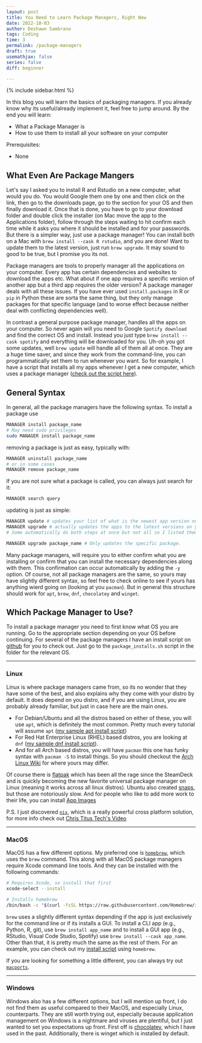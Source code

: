 ```yaml
---
layout: post
title: You Need to Learn Package Managers, Right Now
date: 2022-10-03
author: Deshawn Sambrano
tags: Coding
time: 3
permalink: /package-managers
draft: true
usemathjax: false
series: false
diff: beginner

---
```


{% include sidebar.html %}

<section class="takeaways">

In this blog you will learn the basics of packaging managers.
If you already know why its useful/already implement it, feel free to jump around.
By the end you will learn:

- What a Package Manager is
- How to use them to install all your software on your computer

Prerequisites:
- None

</section>

## What Even Are Package Mangers

<!-- excerpt-start -->
Let's say I asked you to install R and Rstudio on a new computer, what would you do.
You would Google them one by one and then click on the link, then go to the downloads page, go to the section for your OS and then finally download it.
Once that is done, you have to go to your download folder and double click the installer (on Mac move the app to the Applications folder), follow through the steps waiting to hit confirm each time while it asks you where it should be installed and for your passwords.
But there is a simpler way, just use a package manager!
You can install both on a Mac with `brew install --cask R rstudio`, and you are done!
Want to update them to the latest version, just run `brew upgrade`.
It may sound to good to be true, but I promise you its not.
<!-- excerpt-end -->

Package managers are tools to properly manager all the applications on your computer.
Every app has certain dependencies and websites to download the apps etc.
What about if one app requires a specific version of another app but a third app requires the older version?
A package manager deals with all these issues.
If you have ever used `install.packages` in R or `pip` in Python these are sorta the same thing, but they only manage packages for that specific language (and to worse effect because neither deal with conflicting dependencies well).

In contrast a general purpose package manager, handles all the apps on your computer.
So never again will you need to Google `Spotify download` and find the correct OS and install.
Instead you just type `brew install --cask spotify` and everything will be downloaded for you.
Uh-oh you got some updates, well `brew update` will handle all of them all at once.
They are a huge time saver, and since they work from the command-line, you can programmatically set them to run whenever you want.
So for example, I have a script that installs all my apps whenever I get a new computer, which uses a package manager ([check out the script here][github]).


## General Syntax

In general, all the package managers have the following syntax.
To install a package use

```bash
MANAGER install package_name
# May need sudo privileges
sudo MANAGER install package_name
```
removing a package is just as easy, typically with:

```bash
MANAGER uninstall package_name
# or in some cases
MANAGER remove package_name
```

If you are not sure what a package is called, you can always just search for it:

```bash
MANAGER search query
```

updating is just as simple:

```bash
MANAGER update # updates your list of what is the newest app version numbers
MANAGER upgrade # actually updates the apps to the latest versions on your list
# Some automatically do both steps at once but not all so I listed them here

MANAGER upgrade package_name # Only updates the specific package.
```


Many package managers, will require you to either confirm what you are installing or confirm that you can install the necessary dependencies along with them.
This confirmation can occur automatically by adding the `-y` option.
Of course, not all package managers are the same, so yours may have slightly different syntax, so feel free to check online to see if yours has anything wierd going on (looking at you `pacman`).
But in general this structure should work for `apt`, `brew`, `dnf`, `chocolatey` and `winget`.

## Which Package Manager to Use?

To install a package manager you need to first know what OS you are running.
Go to the appropriate section depending on your OS before continuing.
For several of the package managers I have an install script on [github][] for you to check out.
Just go to the `package_installs.sh` script in the folder for the relevant OS.

---

### Linux

Linux is where package managers came from, so its no wonder that they have some of the best, and also explains why they come with your distro by default.
It does depend on you distro, and if you are using Linux, you are probably already familiar, but just in case here are the main ones.

- For Debian/Ubuntu and all the distros based on either of these, you will use `apt`, which is definitely the most common. Pretty much every tutorial will assume `apt` ([my sample apt install script][linux-apt])
- For Red Hat Enterprise Linux (RHEL) based distros, you are looking at `dnf` ([my sample dnf install script][linux-dnf]).
- And for all Arch based distros, you will have `pacman` this one has funky syntax with `pacman -S` to install things. So you should checkout the [Arch Linux Wiki][archwiki] for where yours may differ.

Of course there is [flatpak][] which has been all the rage since the SteamDeck and is quickly becoming the new favorite universal package manager on Linux (meaning it works across all linux distros).
Ubuntu also created [snaps][], but those are notoriously slow.
And for people who like to add more work to their life, you can install [App Images][appimages]

P.S. I just discovered [`nix`][nix], which is a really powerful cross platform solution, for more info check out [Chris Titus Tech's Video][ctt-nix]

---

### MacOS

MacOS has a few different options.
My preferred one is [`homebrew`][homebrew], which uses the `brew` command.
This along with all MacOS package managers require Xcode command line tools.
And they can be installed with the following commands:

```bash
# Requires Xcode, so install that first
xcode-select --install

# Installs homebrew
/bin/bash -c "$(curl -fsSL https://raw.githubusercontent.com/Homebrew/install/HEAD/install.sh)"
```

`brew` uses a slightly different syntax depending if the app is just exclusively for the command line or if its installs a GUI.
To install a CLI app (e.g., Python, R, git), use `brew install app_name` and to install a GUI app (e.g., RStudio, Visual Code Studio, Spotify) use `brew install --cask app_name`.
Other than that, it is pretty much the same as the rest of them.
For an example, you can check out my [install script][mac-brew] using `homebrew`.

If you are looking for something a little different, you can always try out [`macports`][macports].

---

### Windows

Windows also has a few different options, but I will mention up front, I do not find them as useful compared to their MacOS, and especially Linux, counterparts.
They are still worth trying out, especially because application management on Windows is a nightmare and viruses are plentiful, but I just wanted to set you expectations up front.
First off is [chocolatey][], which I have used in the past.
Additionally, there is winget which is installed by default.






[archwiki]: https://wiki.archlinux.org/title/pacman "Arch Linux Wiki: Pacman"
[homebrew]: https://brew.sh/ "Homebrew Package Manager"
[macports]: https://www.macports.org/install.php 'Macports installer'
[chocolatey]: https://chocolatey.org/install "Chocolatey Installer"
[flatpak]: https://flatpak.org/setup/ "Flatpak Install"
[snaps]: https://codeburst.io/how-to-install-and-use-snap-on-ubuntu-18-04-9fcb6e3b34f9 "Install Snaps"
[appimages]: https://appimage.org/ "App Images"
[mac-brew]: https://github.com/dsambrano/dotfiles/blob/main/mac/package_installs.sh "Mac Installs with HomeBrew"
[github]: https://github.com/dsambrano/dotfiles/ "Dotfiles Installs"
[linux-dnf]: https://github.com/dsambrano/dotfiles/blob/main/linux/fedora/package_installs.sh "Fedora DNF install"
[linux-apt]: https://github.com/dsambrano/dotfiles/blob/main/linux/ubuntu/package_installs.sh "Ubuntu Apt installs"

[nix]: https://github.com/NixOS/nix "Nix Package Manager"
[ctt-nix]: https://www.youtube.com/watch?v=Ty8C2B910EI "Chris Titus Tech: Nix Package Manager"
